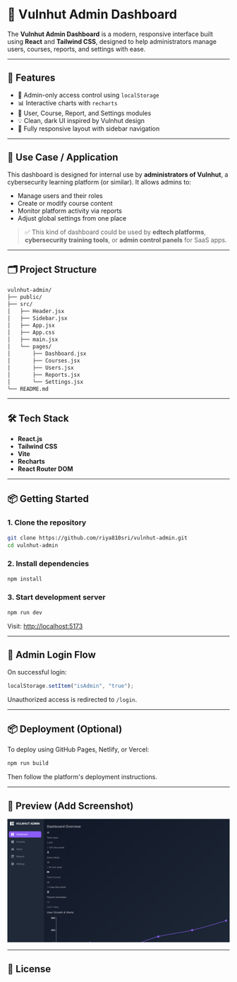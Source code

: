# 🔐 Vulnhut Admin Dashboard

The **Vulnhut Admin Dashboard** is a modern, responsive interface built using **React** and **Tailwind CSS**, designed to help administrators manage users, courses, reports, and settings with ease.

---

## 🚀 Features

* 🔑 Admin-only access control using `localStorage`
* 📊 Interactive charts with `recharts`
* 👥 User, Course, Report, and Settings modules
* 💡 Clean, dark UI inspired by Vulnhut design
* 📱 Fully responsive layout with sidebar navigation

---

## 🎯 Use Case / Application

This dashboard is designed for internal use by **administrators of Vulnhut**, a cybersecurity learning platform (or similar). It allows admins to:

* Manage users and their roles
* Create or modify course content
* Monitor platform activity via reports
* Adjust global settings from one place

> ✅ This kind of dashboard could be used by **edtech platforms**, **cybersecurity training tools**, or **admin control panels** for SaaS apps.

---

## 🗂️ Project Structure

```
vulnhut-admin/
├── public/
├── src/
│   ├── Header.jsx
│   ├── Sidebar.jsx
│   ├── App.jsx
│   ├── App.css
│   ├── main.jsx
│   └── pages/
│       ├── Dashboard.jsx
│       ├── Courses.jsx
│       ├── Users.jsx
│       ├── Reports.jsx
│       └── Settings.jsx
└── README.md
```

---

## 🛠️ Tech Stack

* **React.js**
* **Tailwind CSS**
* **Vite**
* **Recharts**
* **React Router DOM**

---

## 📦 Getting Started

### 1. Clone the repository

```bash
git clone https://github.com/riya810sri/vulnhut-admin.git
cd vulnhut-admin
```

### 2. Install dependencies

```bash
npm install
```

### 3. Start development server

```bash
npm run dev
```

Visit: [http://localhost:5173](http://localhost:5173)

---

## 🔐 Admin Login Flow

On successful login:

```js
localStorage.setItem("isAdmin", "true");
```

Unauthorized access is redirected to `/login`.

---

## 📦 Deployment (Optional)

To deploy using GitHub Pages, Netlify, or Vercel:

```bash
npm run build
```

Then follow the platform's deployment instructions.

---

## 📸 Preview (Add Screenshot)

![Dashboard UI](./public/Dashboard.png)

---

## 📄 License
